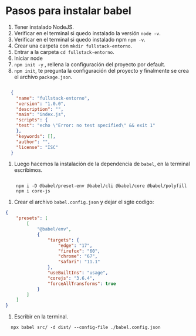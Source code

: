 # Pasos para instalar babel

1. Tener instalado NodeJS.
1. Verificar en el terminal si quedo instalado la versión `node -v`.
1. Verificar en el terminal si quedo instalado npm `npm -v`.
1. Crear una carpeta con `mkdir fullstack-entorno`.
1. Entrar a la carpeta `cd fullstack-entorno`.
1. Iniciar node 
  1. `npm init -y` , rellena la configuración del proyecto por default.
  1. `npm init`, te pregunta la configuración del proyecto y finalmente se crea el archivo `package.json`.

```Json

  {
    "name": "fullstack-entorno",
    "version": "1.0.0",
    "description": "",
    "main": "index.js",
    "scripts": {
    "test": "echo \"Error: no test specified\" && exit 1"
    },
    "keywords": [],
    "author": "",
    "license": "ISC"
  }

```
1. Luego hacemos la instalación de la dependencia de `babel`, en la terminal escribimos.

```node

    npm i -D @babel/preset-env @babel/cli @babel/core @babel/polyfill
    npm i core-js

```

1. Crear el archivo `babel.config.json` y dejar el sgte codigo:

```Json
{
    "presets": [
        [
            "@babel/env",
            {
                "targets": {
                    "edge": "17",
                    "firefox": "60",
                    "chrome": "67",
                    "safari": "11.1"
                },
                "useBuiltIns": "usage",
                "corejs": "3.6.4",
                "forceAllTransforms": true
            }
        ]
    ]
}
```

1. Escribir en la terminal.

```
  npx babel src/ -d dist/ --config-file ./babel.config.json

```





